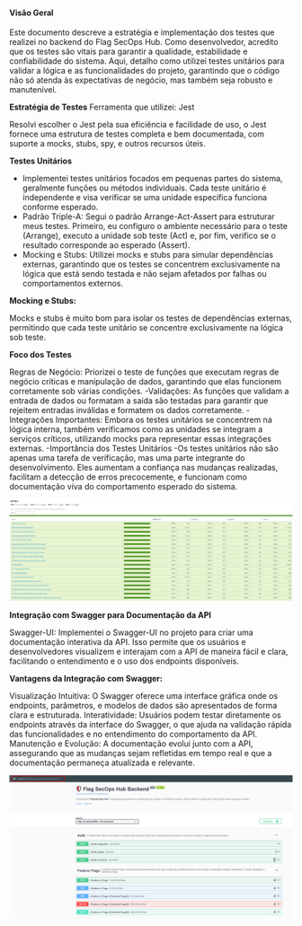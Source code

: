 #### Visão Geral

Este documento descreve a estratégia e implementação dos testes que realizei no backend do Flag SecOps Hub. Como desenvolvedor, acredito que os testes são vitais para garantir a qualidade, estabilidade e confiabilidade do sistema. Aqui, detalho como utilizei testes unitários para validar a lógica e as funcionalidades do projeto, garantindo que o código não só atenda às expectativas de negócio, mas também seja robusto e manutenível.

**Estratégia de Testes**
Ferramenta que utilizei: Jest

Resolvi escolher o Jest pela sua eficiência e facilidade de uso, o Jest fornece uma estrutura de testes completa e bem documentada, com suporte a mocks, stubs, spy, e outros recursos úteis.

**Testes Unitários**

- Implementei testes unitários focados em pequenas partes do sistema, geralmente funções ou métodos individuais. Cada teste unitário é independente e visa verificar se uma unidade específica funciona conforme esperado.
- Padrão Triple-A: Segui o padrão Arrange-Act-Assert para estruturar meus testes. Primeiro, eu configuro o ambiente necessário para o teste (Arrange), executo a unidade sob teste (Act) e, por fim, verifico se o resultado corresponde ao esperado (Assert).
- Mocking e Stubs: Utilizei mocks e stubs para simular dependências externas, garantindo que os testes se concentrem exclusivamente na lógica que está sendo testada e não sejam afetados por falhas ou comportamentos externos.

**Mocking e Stubs:**

Mocks e stubs é muito bom para isolar os testes de dependências externas, permitindo que cada teste unitário se concentre exclusivamente na lógica sob teste.

**Foco dos Testes**

Regras de Negócio: Priorizei o teste de funções que executam regras de negócio críticas e manipulação de dados, garantindo que elas funcionem corretamente sob várias condições.
-Validações: As funções que validam a entrada de dados ou formatam a saída são testadas para garantir que rejeitem entradas inválidas e formatem os dados corretamente.
-Integrações Importantes: Embora os testes unitários se concentrem na lógica interna, também verificamos como as unidades se integram a serviços críticos, utilizando mocks para representar essas integrações externas.
-Importância dos Testes Unitários
-Os testes unitários não são apenas uma tarefa de verificação, mas uma parte integrante do desenvolvimento. Eles aumentam a confiança nas mudanças realizadas, facilitam a detecção de erros precocemente, e funcionam como documentação viva do comportamento esperado do sistema.

![jest](../images/jest.png)

**Integração com Swagger para Documentação da API**

Swagger-UI: Implementei o Swagger-UI no projeto para criar uma documentação interativa da API. Isso permite que os usuários e desenvolvedores visualizem e interajam com a API de maneira fácil e clara, facilitando o entendimento e o uso dos endpoints disponíveis.

**Vantagens da Integração com Swagger:**

Visualização Intuitiva: O Swagger oferece uma interface gráfica onde os endpoints, parâmetros, e modelos de dados são apresentados de forma clara e estruturada.
Interatividade: Usuários podem testar diretamente os endpoints através da interface do Swagger, o que ajuda na validação rápida das funcionalidades e no entendimento do comportamento da API.
Manutenção e Evolução: A documentação evolui junto com a API, assegurando que as mudanças sejam refletidas em tempo real e que a documentação permaneça atualizada e relevante.

![swagger](../images/swagger.png)
